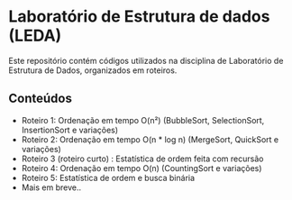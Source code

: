 # Laboratório de Estrutura de dados (LEDA)
Este repositório contém códigos utilizados na disciplina de Laboratório de Estrutura de Dados, organizados em roteiros.

## Conteúdos
- Roteiro 1: Ordenação em tempo O(n²) (BubbleSort, SelectionSort, InsertionSort e variações)
- Roteiro 2: Ordenação em tempo O(n * log n) (MergeSort, QuickSort e variações)
- Roteiro 3 (roteiro curto) : Estatística de ordem feita com recursão
- Roteiro 4: Ordenação em tempo O(n) (CountingSort e variações)
- Roteiro 5: Estatística de ordem e busca binária
- Mais em breve..